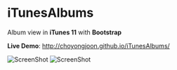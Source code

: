 iTunesAlbums 
============

Album view in **iTunes 11** with **Bootstrap**

**Live Demo**: http://choyongjoon.github.io/iTunesAlbums/ 

![ScreenShot](https://raw.github.com/choyongjoon/iTunesAlbums/master/screenshot_6_opened.png)
![ScreenShot](https://raw.github.com/choyongjoon/iTunesAlbums/master/screenshot_4_in_a_row.png)
